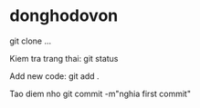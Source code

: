 # donghodovon

git clone ...

Kiem tra trang thai:
git status


Add new code:
git add .

Tao diem nho
git commit -m"nghia first commit"